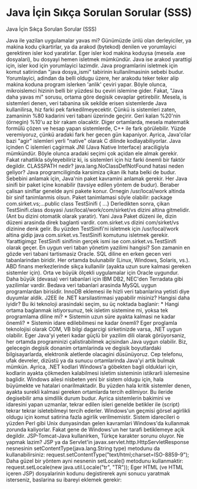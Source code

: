 # Java İçin Sıkça Sorulan Sorular (SSS)


Java İçin Sıkça Sorulan Sorular (SSS)



Java ile yazilan uygulamalar yavas mi?          Günümüzde ünlü olan derleyiciler, ya makina kodu çikartirlar, ya da arakod (bytekod) denilen ve yorumlayici gerektiren isler kod yaratirlar. Eger isler kod makina koduysa (mesela .exe dosyalari), bu dosyayi hemen isletmek mümkündür. Java ise arakod yarattigi için, isler kod için yorumlayici lazimdir. Java programlarini isletmek için komut satirindan "java dosya_ismi" tabirinin kullanilmasinin sebebi budur.              Yorumlayici, adindan da belli oldugu üzere, her arakodu teker teker alip makina koduna program islerken 'anlik' çeviri yapar. Böyle olunca, mikroislemci hizinin belli bir yüzdesi bu çeviri islemine gider.              Fakat, "Java daha yavas mi" sorusu, ortama göre degisik cevaplar getirebilir. Mesela, is sistemleri denen, veri tabanina sik sekilde erisen sistemlerde Java kullanilirsa, hiz farki pek farkedilmeyecektir. Çünkü is sistemleri zaten, zamaninin %80 kadarini veri tabani üzerinde geçirir. Geri kalan %20'nin (örnegin) %10'u az bir rakam olacaktir.              Diger ortamlarda, mesela matematik formülü çözen ve hesap yapan sistemlerde, C++ ile fark görülebilir. Yüzde veremiyoruz, çünkü aradaki fark her gecen gün kapaniyor. Ayrica, Java'cilar bazi "agir" islemleri yerli "native" olarak C dilinde kodlayabiliyorlar. Java içinden C islemleri çagirmak JNI (Java Native Interface) araciligiyla mümkündür.              Böyle olunca aradaki seçimi çok açidan ele almak gerekir. Fakat rahatlikla söyleyebiliriz ki, is sistemleri için hiz farki önemli bir faktör degildir.           CLASSPATH nedir? java.lang.NoClassDefNotFound hatasi neden geliyor?           Java programciliginda karsimiza çikan ilk hata belki de budur. Sebebini anlamak için, Java'nin paket kavramini anlamak gerekir.              Her Java sinifi bir paket içine konabilir (tavsiye edilen yöntem de budur). Beraber çalisan siniflar genelde ayni pakete konur. Örnegin /usr/local/work altinda bir sinif tanimlanmis olsun. Paket tanimlamasi söyle olabilir:                package com.sirket.vs;...public class TestSinifi {  ...} Derledikten sonra, çikan TestSinifi.class dosyasi /usr/local/work/com/sirket/vs dizini altina gitmelidir. (Ant bu dizini otomatik olarak yaratir). Yani Java Paket düzeni ile, dizin düzeni arasinda direk baglanti vardir.               com.sirket.vs dizini com/sirket/vs dizinine denk gelir. Bu yüzden TestSinifi'ni isletmek için /usr/local/work altina gidip java com.sirket.vs.TestSinifi komutunu isletmek gerekir.               Yarattigimgz TestSinifi sinifinin gerçek ismi ise com.sirket.vs.TestSinifi olarak geçer.           En uygun veri taban yönetim yazilimi hangisi?          Son zamanin en gözde veri tabani tartismasiz Oracle. SQL diline en erken gecen veri tabanlarindan biridir. Her ortamda bulunabilir (Linux, Windows, Solaris, vs.). ABD finans merkezlerinde sikça kullanilir (ayakta uzun sure kalmasi gereken sistemler için).              Orta ve büyük ölçekli uygulamalar için Oracle uygundur. Daha büyük (devasa) veri tabanlari için IBM DB2, NEC'den Terradata gibi yazilimlar vardir.              Bedava veri tabanlari arasinda MySQL uygun programlardan birisidir. InnoDB eklemesi ile hizli veri tabanlarina yetisti diye duyumlar aldik.           J2EE ile .NET karsilastirmasi yapabilir misiniz? Hangisi daha iyidir?          Bu iki teknoloji arasindaki seçim, su üç noktada baglanir:               * Hangi ortama baglanmak istiyorsunuz, tek isletim sistemine mi, yoksa tek programlama diline mi?    * Sistemin uzun süre ayakta kalmasi ne kadar önemli?    * Sistemin idare edilebilmesi ne kadar önemli?             Eger proglamla teknolojisi olarak COM, VB bilgi dagarcigi sirketinizde varsa, .NET uygun olabilir. Eger Java'yi yeteri kadar güçlü bir yazilim dili olarak görüyorsaniz, her ortamda programinizi çalistirabilmek açisindan Java uygun olabilir. Biz, gelecegin degisik donanim ortamlarinda ve degisik boyutlardaki bilgisayarlarda, elektronik aletlerde olacagini düsünüyoruz. Cep telefonu, ufak devreler, dizüstü ya da sunucu ortamlarinda Java'yi artik bulmak mümkün.              Ayrica, .NET kodlari Windows'a göbekten bagli olduklari için, kodlarin ayakta çökmeden kalabilmesi isletim sisteminin istikrarli islemesine baglidir. Windows ailesi nisbeten yeni bir sistem oldugu için, hala büyümekte ve hatalari onarilmaktadir. Bu yüzden hala kritik sistemler denen, ayakta surekli kalmasi gereken ortamlarda tercih edilmiyor. Bu ileride degisebilir ama simdilik durum budur.              Ayrica sistemlerin bakimini ve idaresini yapan uzmanlar, tekrar edilen isleri genelde betikler ile (script) tekrar tekrar isletebilmeyi tercih ederler. Windows'un geçmisi görsel agirlikli oldugu için komut satirina fazla agirlik verilmemistir. Sistem idarecileri o yüzden Perl gibi Unix dunyasindan gelen kavramlari Windows'da kullanmak zorunda kaliyorlar. Fakat gene de Windows'un her tarafi betiklemeye açik degildir.           JSP-Tomcat-Java kullanirken, Türkçe karakter sorunu oluyor. Ne yapmak lazim?          JSP ya da Servlet'in javax.servlet.http.HttpServletResponse nesnesinin setContentType(java.lang.String type) metodunu da kullanabilirsiniz:               request.setContentType("text/html;charset=ISO-8859-9");              Daha güzel bir yöntem ayni nesnenin setLocale() metodunu kullanmaktir:  request.setLocale(new java.util.Locale("tr", "TR"));              Eger HTML (ve HTML içeren JSP) dosyalarinin kodunu degistirerek ayni sonucu yaratmak isterseniz, baslarina su ibareyi eklemek gerekir:               <head><meta content="text/html;charset=ISO-8859-9" http-equiv="Content-Type"></head>




